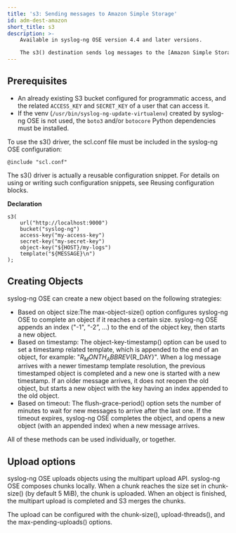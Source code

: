 ```yaml
---
title: 's3: Sending messages to Amazon Simple Storage'
id: adm-dest-amazon
short_title: s3
description: >-
    Available in syslog-ng OSE version 4.4 and later versions.

    The s3() destination sends log messages to the [Amazon Simple Storage Service (Amazon S3)](https://aws.amazon.com/s3/) object storage service. Log messages can be sent over TCP, or encrypted with TLS.
---
```


## Prerequisites

* An already existing S3 bucket configured for programmatic access, and the related `ACCESS_KEY` and `SECRET_KEY` of a user that can access it.
* If the venv (`/usr/bin/syslog-ng-update-virtualenv`) created by syslog-ng OSE is not used, the `boto3` and/or `botocore` Python dependencies must be installed.

To use the s3() driver, the scl.conf file must be included in the syslog-ng OSE configuration:

```config
@include "scl.conf"
```

The s3() driver is actually a reusable configuration snippet. For details on using or writing such configuration snippets, see Reusing configuration blocks.

**Declaration**

```config
s3(
    url("http://localhost:9000")
    bucket("syslog-ng")
    access-key("my-access-key")
    secret-key("my-secret-key")
    object-key("${HOST}/my-logs")
    template("${MESSAGE}\n")
);
```

## Creating Objects

syslog-ng OSE can create a new object based on the following strategies:

* Based on object size:The max-object-size() option configures syslog-ng OSE to complete an object if it reaches a certain size. syslog-ng OSE appends an index ("-1", “-2”, …) to the end of the object key, then starts a new object.
* Based on timestamp: The object-key-timestamp() option can be used to set a timestamp related template, which is appended to the end of an object, for example: "${R_MONTH_ABBREV}${R_DAY}". When a log message arrives with a newer timestamp template resolution, the previous timestamped object is completed and a new one is started with a new timestamp. If an older message arrives, it does not reopen the old object, but starts a new object with the key having an index appended to the old object.
* Based on timeout: The flush-grace-period() option sets the number of minutes to wait for new messages to arrive after the last one. If the timeout expires, syslog-ng OSE completes the object, and opens a new object (with an appended index) when a new message arrives.

All of these methods can be used individually, or together.

## Upload options

syslog-ng OSE uploads objects using the multipart upload API. syslog-ng OSE composes chunks locally. When a chunk reaches the size set in chunk-size() (by default 5 MiB), the chunk is uploaded. When an object is finished, the multipart upload is completed and S3 merges the chunks.

The upload can be configured with the chunk-size(), upload-threads(), and the max-pending-uploads() options.
